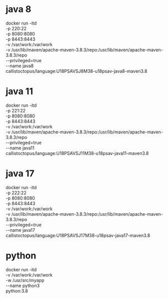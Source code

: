 # java 8
docker run -itd \
    -p 220:22 \
    -p 8080:8080 \
    -p 8443:8443 \
    -v /var/work:/var/work \
    -v /usr/lib/maven/apache-maven-3.8.3/repo:/usr/lib/maven/apache-maven-3.8.3/repo \
    --privileged=true \
    --name java8 \
    callistoctopus/language:U18PSAVSJ8M38-u18psav-java8-maven3.8

# java 11
docker run -itd \
    -p 221:22 \
    -p 8080:8080 \
    -p 8443:8443 \
    -v /var/work:/var/work \
    -v /usr/lib/maven/apache-maven-3.8.3/repo:/usr/lib/maven/apache-maven-3.8.3/repo \
    --privileged=true \
    --name java11 \
    callistoctopus/language:U18PSAVSJ11M38-u18psav-java11-maven3.8

# java 17
docker run -itd \
    -p 222:22 \
    -p 8080:8080 \
    -p 8443:8443 \
    -v /var/work:/var/work \
    -v /usr/lib/maven/apache-maven-3.8.3/repo:/usr/lib/maven/apache-maven-3.8.3/repo \
    --privileged=true \
    --name java17 \
    callistoctopus/language:U18PSAVSJ17M38-u18psav-java17-maven3.8

# python
docker run -itd \
    -v /var/work:/var/work \
    -w /usr/src/myapp \
    --name python3 \
    python:3.8 